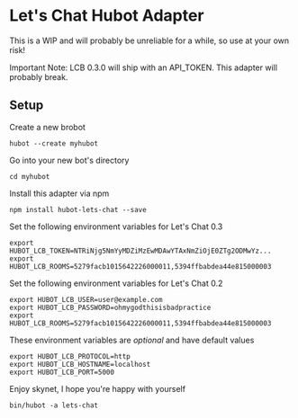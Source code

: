 # Let's Chat Hubot Adapter

This is a WIP and will probably be unreliable for a while, so use at your own risk!

Important Note: LCB 0.3.0 will ship with an API_TOKEN. This adapter will probably break.

## Setup

Create a new brobot
```
hubot --create myhubot
```

Go into your new bot's directory
```
cd myhubot
```

Install this adapter via npm
```
npm install hubot-lets-chat --save
```

Set the following environment variables for Let's Chat 0.3
```
export HUBOT_LCB_TOKEN=NTRiNjg5NmYyMDZiMzEwMDAwYTAxNmZiOjE0ZTg2ODMwYz...
export HUBOT_LCB_ROOMS=5279facb1015642226000011,5394ffbabdea44e815000003
```

Set the following environment variables for Let's Chat 0.2
```
export HUBOT_LCB_USER=user@example.com
export HUBOT_LCB_PASSWORD=ohmygodthisisbadpractice
export HUBOT_LCB_ROOMS=5279facb1015642226000011,5394ffbabdea44e815000003
```

These environment variables are *optional* and have default values
```
export HUBOT_LCB_PROTOCOL=http
export HUBOT_LCB_HOSTNAME=localhost
export HUBOT_LCB_PORT=5000
```

Enjoy skynet, I hope you're happy with yourself
```
bin/hubot -a lets-chat
```
